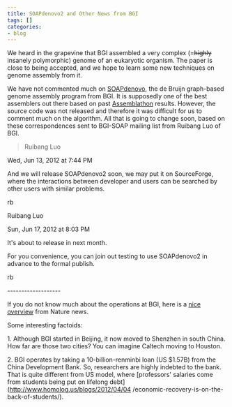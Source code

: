 ```yaml
---
title: SOAPdenovo2 and Other News from BGI
tags: []
categories:
- blog
---
```

We heard in the grapevine that BGI assembled a very complex
(=<del>highly</del> insanely polymorphic) genome of an eukaryotic organism.
The paper is close to being accepted, and we hope to learn some new techniques
on genome assembly from it.
<!--more-->

We have not commented much on
[SOAPdenovo](http://soap.genomics.org.cn/soapdenovo.html), the de Bruijn
graph-based genome assembly program from BGI. It is supposedly one of the best
assemblers out there based on past [Assemblathon](http://assemblathon.org/)
results. However, the source code was not released and therefore it was
difficult for us to comment much on the algorithm. All that is going to change
soon, based on these correspondences sent to BGI-SOAP mailing list from
Ruibang Luo of BGI.

> Ruibang Luo

Wed, Jun 13, 2012 at 7:44 PM

And we will release SOAPdenovo2 soon, we may put it on SourceForge, where the
interactions between developer and users can be searched by other users with
similar problems.

rb

>

Ruibang Luo

Sun, Jun 17, 2012 at 8:03 PM

It's about to release in next month.

For you convenience, you can join out testing to use SOAPdenovo2 in advance to
the formal publish.

rb

\-------------------

If you do not know much about the operations at BGI, here is a [nice
overview](http://www.nature.com/news/2010/100303/full/464022a.html) from
Nature news.

Some interesting factoids:

1\. Although BGI started in Beijing, it now moved to Shenzhen in south China.
How far are those two cities? You can imagine Caltech moving to Houston.

2\. BGI operates by taking a 10-billion-renminbi loan (US $1.57B) from the
China Development Bank. So, researchers are highly indebted to the bank. That
is quite different from US model, where [professors' salaries come from
students being put on lifelong debt](http://www.homolog.us/blogs/2012/04/04
/economic-recovery-is-on-the-back-of-students/).

